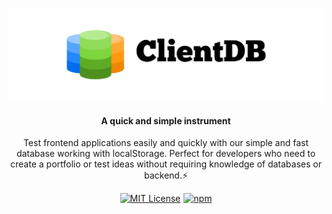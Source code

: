 <p align="center">
  <img src="./assets/preview.png" alt="WatermelonDB" width="539" />
</p>

<h4 align="center">
  A quick and simple instrument
</h4>

<p align="center">
  Test frontend applications easily and quickly with our simple and fast database working with localStorage. Perfect for developers who need to create a portfolio or test ideas without requiring knowledge of databases or backend.⚡️
</p>

<div align="center" style="display: flex; align-items: center; justify-content: center; gap: 5px">
  <a href="https://github.com/baxriddin-dev/clientdb.js/blob/master/LICENSE">
    <img src="https://img.shields.io/badge/License-MIT-blue.svg" alt="MIT License"/>
  </a>

  <a href="https://www.npmjs.com/package/@baxriddin-dev/clientdb">
    <img src="https://img.shields.io/npm/v/%40baxriddin-dev%2Fclientdb?logoColor=orange&color=green" alt="npm"/>
</a>
</div>
